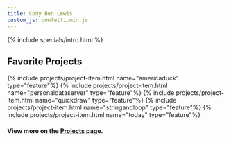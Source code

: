 ```yaml
---
title: Cody Ben Lewis
custom_js: confetti.min.js
---
```


{% include specials/intro.html %}

## Favorite Projects

{% include projects/project-item.html name="americaduck" type="feature"%}
{% include projects/project-item.html name="personaldataserver" type="feature"%}
{% include projects/project-item.html name="quickdraw" type="feature"%}
{% include projects/project-item.html name="stringandloop" type="feature"%}
{% include projects/project-item.html name="today" type="feature"%}


#### View more on the [Projects](/projects) page.
